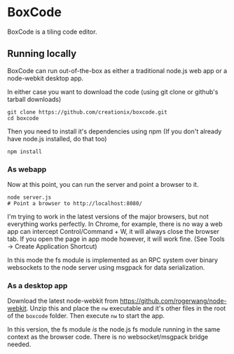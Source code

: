 # BoxCode

BoxCode is a tiling code editor.

## Running locally

BoxCode can run out-of-the-box as either a traditional node.js web app or a node-webkit desktop app.

In either case you want to download the code (using git clone or github's tarball downloads)

    git clone https://github.com/creationix/boxcode.git
    cd boxcode

Then you need to install it's dependencies using npm (If you don't already have node.js installed, do that too)

    npm install

### As webapp

Now at this point, you can run the server and point a browser to it.

    node server.js
    # Point a browser to http://localhost:8080/

I'm trying to work in the latest versions of the major browsers, but not everything works perfectly.  In Chrome, for example, there is no way a web app can intercept Control/Command + W, it will always close the browser tab.  If you open the page in app mode however, it will work fine. (See Tools -> Create Application Shortcut)

In this mode the fs module is implemented as an RPC system over binary websockets to the node server using msgpack for data serialization.

### As a desktop app

Download the latest node-webkit from <https://github.com/rogerwang/node-webkit>.  Unzip this and place the `nw` executable and it's other files in the root of the `boxcode` folder.  Then execute `nw` to start the app.

In this version, the fs module *is* the node.js fs module running in the same context as the browser code.  There is no websocket/msgpack bridge needed.
